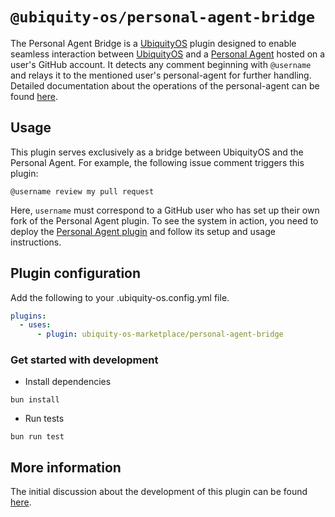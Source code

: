 # `@ubiquity-os/personal-agent-bridge`

The Personal Agent Bridge is a [UbiquityOS](https://github.com/apps/ubiquity-os) plugin designed to enable seamless interaction between [UbiquityOS](https://github.com/apps/ubiquity-os) and a [Personal Agent](https://github.com/ubiquity-os-marketplace/personal-agent) hosted on a user's GitHub account. It detects any comment beginning with `@username` and relays it to the mentioned user's personal-agent for further handling. Detailed documentation about the operations of the personal-agent can be found [here](https://github.com/ubiquity-os-marketplace/personal-agent/blob/development/README.md).

## Usage

This plugin serves exclusively as a bridge between UbiquityOS and the Personal Agent. For example, the following issue comment triggers this plugin:

```
@username review my pull request
```

Here, `username` must correspond to a GitHub user who has set up their own fork of the Personal Agent plugin. To see the system in action, you need to deploy the [Personal Agent plugin](https://github.com/ubiquity-os-marketplace/personal-agent) and follow its setup and usage instructions.

## Plugin configuration

Add the following to your .ubiquity-os.config.yml file.

```yaml
plugins:
  - uses:
      - plugin: ubiquity-os-marketplace/personal-agent-bridge
```

### Get started with development

- Install dependencies

```
bun install
```

- Run tests

```
bun run test
```

## More information

The initial discussion about the development of this plugin can be found [here](https://github.com/ubiquity-os/plugins-wishlist/issues/3).

